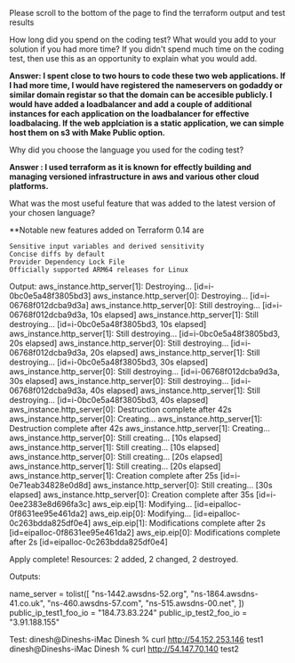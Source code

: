 Please scroll to the bottom of the page to find the terraform output and test results

How long did you spend on the coding test? What would you add to your solution if you had more time? If you didn't spend much time on the coding test, then use this as an opportunity to explain what you would add.

**Answer: I spent close to two hours to code these two web applications. If I had more time, I would have registered the nameservers on godaddy or similar domain registar so that the domain can be accesible publicly. I would have added a loadbalancer and add a couple of additional instances for each application on the loadbalancer for effective loadbalacing.
If the web applciation is a static application, we can simple host them on s3 with Make Public option.**


Why did you choose the language you used for the coding test?

**Answer : I used terraform as it is known for effectly building and managing versioned infrastructure in aws and various other cloud platforms.**

What was the most useful feature that was added to the latest version of your chosen language?

**Notable new features added on Terraform 0.14 are

    Sensitive input variables and derived sensitivity
    Concise diffs by default
    Provider Dependency Lock File
    Officially supported ARM64 releases for Linux
    


Output:
aws_instance.http_server[1]: Destroying... [id=i-0bc0e5a48f3805bd3]
aws_instance.http_server[0]: Destroying... [id=i-06768f012dcba9d3a]
aws_instance.http_server[0]: Still destroying... [id=i-06768f012dcba9d3a, 10s elapsed]
aws_instance.http_server[1]: Still destroying... [id=i-0bc0e5a48f3805bd3, 10s elapsed]
aws_instance.http_server[1]: Still destroying... [id=i-0bc0e5a48f3805bd3, 20s elapsed]
aws_instance.http_server[0]: Still destroying... [id=i-06768f012dcba9d3a, 20s elapsed]
aws_instance.http_server[1]: Still destroying... [id=i-0bc0e5a48f3805bd3, 30s elapsed]
aws_instance.http_server[0]: Still destroying... [id=i-06768f012dcba9d3a, 30s elapsed]
aws_instance.http_server[0]: Still destroying... [id=i-06768f012dcba9d3a, 40s elapsed]
aws_instance.http_server[1]: Still destroying... [id=i-0bc0e5a48f3805bd3, 40s elapsed]
aws_instance.http_server[0]: Destruction complete after 42s
aws_instance.http_server[0]: Creating...
aws_instance.http_server[1]: Destruction complete after 42s
aws_instance.http_server[1]: Creating...
aws_instance.http_server[0]: Still creating... [10s elapsed]
aws_instance.http_server[1]: Still creating... [10s elapsed]
aws_instance.http_server[0]: Still creating... [20s elapsed]
aws_instance.http_server[1]: Still creating... [20s elapsed]
aws_instance.http_server[1]: Creation complete after 25s [id=i-0e71eab34828e0d8d]
aws_instance.http_server[0]: Still creating... [30s elapsed]
aws_instance.http_server[0]: Creation complete after 35s [id=i-0ee2383e8d696fa3c]
aws_eip.eip[1]: Modifying... [id=eipalloc-0f8631ee95e461da2]
aws_eip.eip[0]: Modifying... [id=eipalloc-0c263bdda825df0e4]
aws_eip.eip[1]: Modifications complete after 2s [id=eipalloc-0f8631ee95e461da2]
aws_eip.eip[0]: Modifications complete after 2s [id=eipalloc-0c263bdda825df0e4]

Apply complete! Resources: 2 added, 2 changed, 2 destroyed.

Outputs:

name_server = tolist([
  "ns-1442.awsdns-52.org",
  "ns-1864.awsdns-41.co.uk",
  "ns-460.awsdns-57.com",
  "ns-515.awsdns-00.net",
])
public_ip_test1_foo_io = "184.73.83.224"
public_ip_test2_foo_io = "3.91.188.155"

Test:
dinesh@Dineshs-iMac Dinesh % curl http://54.152.253.146
test1
dinesh@Dineshs-iMac Dinesh % curl http://54.147.70.140 
test2

